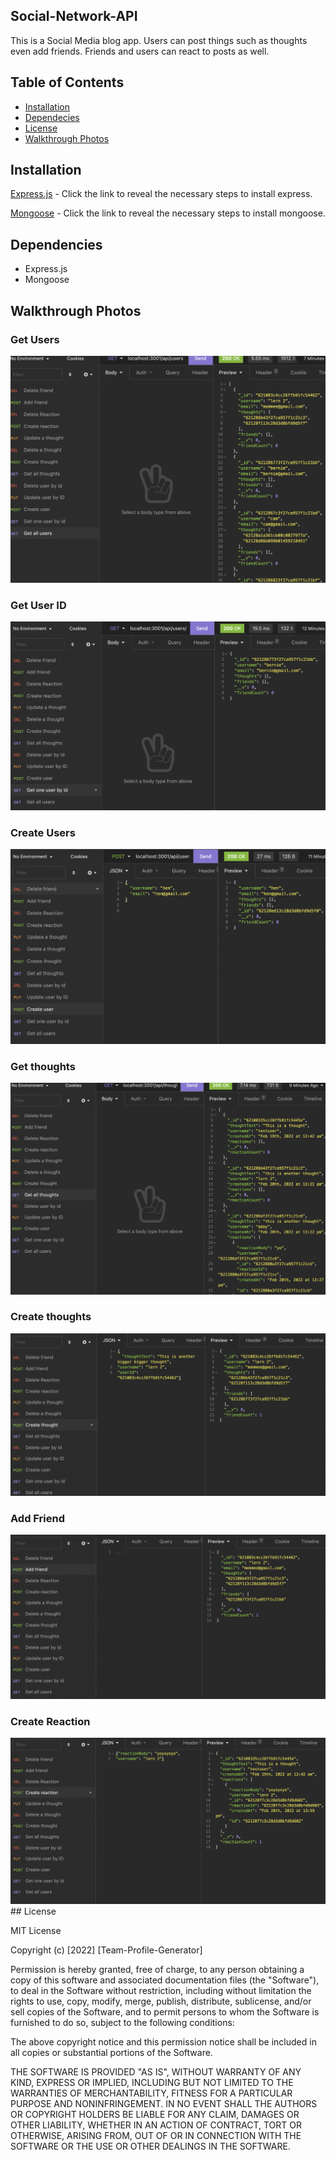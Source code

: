 ## Social-Network-API
This is a Social Media blog app. Users can post things such as thoughts even add friends. Friends and users can react to posts as well.
## Table of Contents

- [Installation](#installation)
- [Dependecies](#dependencies)
- [License](#license)
- [Walkthrough Photos](#walkthrough-photos)

## Installation

[Express.js](https://www.npmjs.com/package/express) - Click the link to reveal the necessary steps to install express.

[Mongoose](https://www.npmjs.com/package/mongoose) - Click the link to reveal the necessary steps to install mongoose. 




## Dependencies
 - Express.js
 - Mongoose
## Walkthrough Photos
### Get Users
<img src="./imgs/Get Users.png" alt="">

### Get User ID
<img src="./imgs/Get User ID.png" alt="">

### Create Users
<img src="./imgs/create user.png" alt="">

### Get thoughts
<img src="./imgs/Get Thoughts.png" alt="">

### Create thoughts
<img src="./imgs//create thoughts.png" alt="">

### Add Friend
<img src="./imgs/add friend.png" alt="">

### Create Reaction
<img src="./imgs/create reaction.png" alt="">
## License

MIT License

Copyright (c) [2022] [Team-Profile-Generator]

Permission is hereby granted, free of charge, to any person obtaining a copy
of this software and associated documentation files (the "Software"), to deal
in the Software without restriction, including without limitation the rights
to use, copy, modify, merge, publish, distribute, sublicense, and/or sell
copies of the Software, and to permit persons to whom the Software is
furnished to do so, subject to the following conditions:

The above copyright notice and this permission notice shall be included in all
copies or substantial portions of the Software.

THE SOFTWARE IS PROVIDED "AS IS", WITHOUT WARRANTY OF ANY KIND, EXPRESS OR
IMPLIED, INCLUDING BUT NOT LIMITED TO THE WARRANTIES OF MERCHANTABILITY,
FITNESS FOR A PARTICULAR PURPOSE AND NONINFRINGEMENT. IN NO EVENT SHALL THE
AUTHORS OR COPYRIGHT HOLDERS BE LIABLE FOR ANY CLAIM, DAMAGES OR OTHER
LIABILITY, WHETHER IN AN ACTION OF CONTRACT, TORT OR OTHERWISE, ARISING FROM,
OUT OF OR IN CONNECTION WITH THE SOFTWARE OR THE USE OR OTHER DEALINGS IN THE
SOFTWARE.

